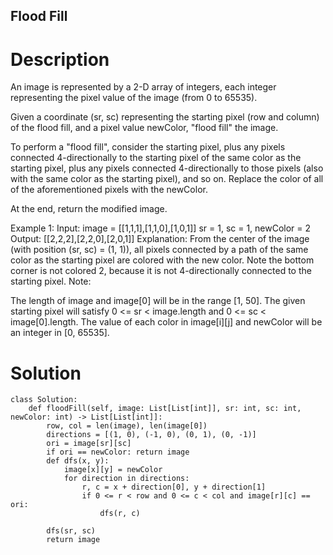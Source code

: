 Flood Fill
---

# Description
An image is represented by a 2-D array of integers, each integer representing the pixel value of the image (from 0 to 65535).

Given a coordinate (sr, sc) representing the starting pixel (row and column) of the flood fill, and a pixel value newColor, "flood fill" the image.

To perform a "flood fill", consider the starting pixel, plus any pixels connected 4-directionally to the starting pixel of the same color as the starting pixel, plus any pixels connected 4-directionally to those pixels (also with the same color as the starting pixel), and so on. Replace the color of all of the aforementioned pixels with the newColor.

At the end, return the modified image.

Example 1:
Input: 
image = [[1,1,1],[1,1,0],[1,0,1]]
sr = 1, sc = 1, newColor = 2
Output: [[2,2,2],[2,2,0],[2,0,1]]
Explanation: 
From the center of the image (with position (sr, sc) = (1, 1)), all pixels connected 
by a path of the same color as the starting pixel are colored with the new color.
Note the bottom corner is not colored 2, because it is not 4-directionally connected
to the starting pixel.
Note:

The length of image and image[0] will be in the range [1, 50].
The given starting pixel will satisfy 0 <= sr < image.length and 0 <= sc < image[0].length.
The value of each color in image[i][j] and newColor will be an integer in [0, 65535].

# Solution
```python3
class Solution:
    def floodFill(self, image: List[List[int]], sr: int, sc: int, newColor: int) -> List[List[int]]:
        row, col = len(image), len(image[0])
        directions = [(1, 0), (-1, 0), (0, 1), (0, -1)]
        ori = image[sr][sc]
        if ori == newColor: return image
        def dfs(x, y):
            image[x][y] = newColor
            for direction in directions:
                r, c = x + direction[0], y + direction[1]
                if 0 <= r < row and 0 <= c < col and image[r][c] == ori:
                    dfs(r, c)
        
        dfs(sr, sc)
        return image
```
